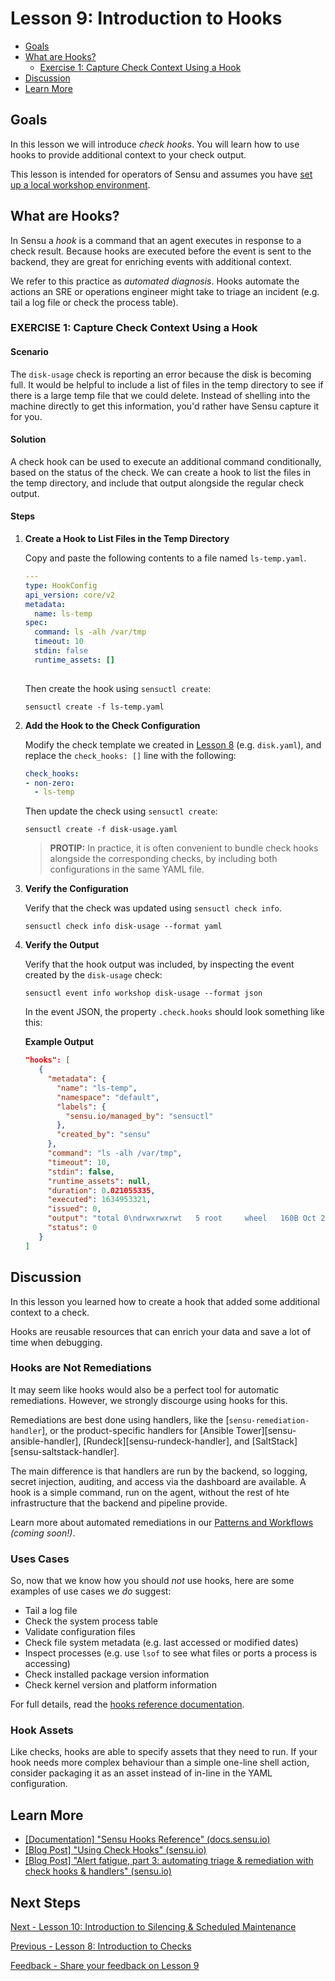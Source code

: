 # Lesson 9: Introduction to Hooks

- [Goals](#goals)
- [What are Hooks?](#what-are-hooks)
  - [Exercise 1: Capture Check Context Using a Hook](#exercise-1-capture-check-context-using-a-hook)
- [Discussion](#discussion)
- [Learn More](#learn-more)

## Goals

In this lesson we will introduce _check hooks_. 
You will learn how to use hooks to provide additional context to your check output. 

This lesson is intended for operators of Sensu and assumes you have [set up a local workshop environment][setup_workshop].

## What are Hooks? 

In Sensu a _hook_ is a command that an agent executes in response to a check result.
Because hooks are executed before the event is sent to the backend, they are great for enriching events with additional context.

We refer to this practice as  _automated diagnosis_. 
Hooks automate the actions an SRE or operations engineer might take to triage an incident (e.g. tail a log file or check the process table).

### EXERCISE 1: Capture Check Context Using a Hook

#### Scenario

The `disk-usage` check is reporting an error because the disk is becoming full.
It would be helpful to include a list of files in the temp directory to see if there is a large temp file that we could delete.
Instead of shelling into the machine directly to get this information, you'd rather have Sensu capture it for you.

#### Solution

A check hook can be used to execute an additional command conditionally, based on the status of the check.
We can create a hook to list the files in the temp directory, and include that output alongside the regular check output.

#### Steps

1. **Create a Hook to List Files in the Temp Directory**
   
   Copy and paste the following contents to a file named `ls-temp.yaml`.
   
   ```yaml
   ---
   type: HookConfig
   api_version: core/v2
   metadata:
     name: ls-temp
   spec:
     command: ls -alh /var/tmp
     timeout: 10
     stdin: false
     runtime_assets: []
    
   ```

   Then create the hook using `sensuctl create`:

   ```shell
   sensuctl create -f ls-temp.yaml
   ```

1. **Add the Hook to the Check Configuration**

   Modify the check template we created in [Lesson 8](/lessons/operator/08/README.md#readme) (e.g. `disk.yaml`), and replace the `check_hooks: []` line with the following:
   
   ```yaml
   check_hooks:
   - non-zero:
     - ls-temp
   ```

   Then update the check using `sensuctl create`:

   ```shell
   sensuctl create -f disk-usage.yaml
   ```
   
   > **PROTIP:** In practice, it is often convenient to bundle check hooks alongside the corresponding checks, by including both configurations in the same YAML file.

1. **Verify the Configuration**

   Verify that the check was updated using `sensuctl check info`.

   ```shell
   sensuctl check info disk-usage --format yaml
   ```

1. **Verify the Output**

   Verify that the hook output was included, by inspecting the event created by the `disk-usage` check:

   ```shell
   sensuctl event info workshop disk-usage --format json
   ```

   In the event JSON, the property `.check.hooks` should look something like this:

   **Example Output**
   
   ```json
   "hooks": [
      {
        "metadata": {
          "name": "ls-temp",
          "namespace": "default",
          "labels": {
            "sensu.io/managed_by": "sensuctl"
          },
          "created_by": "sensu"
        },
        "command": "ls -alh /var/tmp",
        "timeout": 10,
        "stdin": false,
        "runtime_assets": null,
        "duration": 0.021055335,
        "executed": 1634953321,
        "issued": 0,
        "output": "total 0\ndrwxrwxrwt   5 root     wheel   160B Oct 22 17:35 .\ndrwxr-xr-x  32 root     wheel   1.0K Oct 19 10:24 ..\ndrwxr-xr-x   3 root     wheel    96B Sep 15 10:52 aud\nsrw-r--r--   1 thoward  wheel     0B Sep 30 10:32 filesystemui.socket\ndrwxr-xr-x   2 root     wheel    64B Sep 15 10:52 kernel_panics\n",
        "status": 0
      }
   ]
   ```

## Discussion

In this lesson you learned how to create a hook that added some additional context to a check.

Hooks are reusable resources that can enrich your data and save a lot of time when debugging.

### Hooks are Not Remediations

It may seem like hooks would also be a perfect tool for automatic remediations.
However, we strongly discourge using hooks for this.

Remediations are best done using handlers, like the [`sensu-remediation-handler`], or the product-specific handlers for [Ansible Tower][sensu-ansible-handler], [Rundeck][sensu-rundeck-handler], and [SaltStack][sensu-saltstack-handler].

The main difference is that handlers are run by the backend, so logging, secret injection, auditing, and access via the dashboard are available.
A hook is a simple command, run on the agent, without the rest of hte infrastructure that the backend and pipeline provide.

Learn more about automated remediations in our [Patterns and Workflows](#) _(coming soon!)_.

### Uses Cases

So, now that we know how you should *not* use hooks, here are some examples of use cases we *do* suggest:

- Tail a log file
- Check the system process table
- Validate configuration files
- Check file system metadata (e.g. last accessed or modified dates)
- Inspect processes (e.g. use `lsof` to see what files or ports a process is accessing)
- Check installed package version information
- Check kernel version and platform information

For full details, read the [hooks reference documentation](https://docs.sensu.io/sensu-go/latest/observability-pipeline/observe-schedule/hooks/). 

### Hook Assets 

Like checks, hooks are able to specify assets that they need to run.
If your hook needs more complex behaviour than a simple one-line shell action, consider packaging it as an asset instead of in-line in the YAML configuration.

## Learn More
- [[Documentation] "Sensu Hooks Reference" (docs.sensu.io)](https://docs.sensu.io/sensu-go/latest/observability-pipeline/observe-schedule/hooks/)
- [[Blog Post] "Using Check Hooks" (sensu.io)](https://sensu.io/blog/using-check-hooks-a739a362961f)
- [[Blog Post] "Alert fatigue, part 3: automating triage & remediation with check hooks & handlers" (sensu.io)](https://sensu.io/blog/alert-fatigue-part-3-automating-triage-remediation-with-checks-hooks-handlers)

## Next Steps

[Next - Lesson 10: Introduction to Silencing & Scheduled Maintenance](../10/README.md#readme)

[Previous - Lesson 8: Introduction to Checks](../08/README.md#readme)

[Feedback - Share your feedback on Lesson 9](https://github.com/sensu/sensu-go-workshop/issues/new?template=lesson_feedback.md&labels=feedback%2Clesson-09&title=Lesson%209%20Feedback)

<!-- Some Commonly Used Named Links -->
[setup_workshop]: ../02/README.md#readme
[sensu_api_docs]: https://docs.sensu.io/sensu-go/latest/api/

